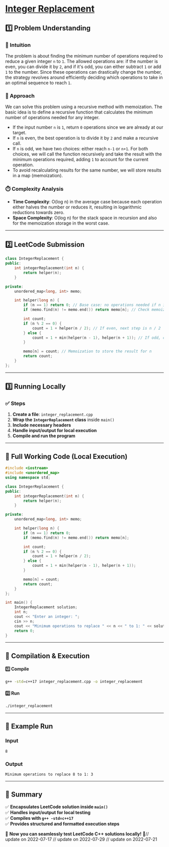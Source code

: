 # **[Integer Replacement](https://leetcode.com/problems/integer-replacement/description/)**  

## **1️⃣ Problem Understanding**  
### **📌 Intuition**  
The problem is about finding the minimum number of operations required to reduce a given integer `n` to `1`. The allowed operations are: if the number is even, you can divide it by `2`, and if it's odd, you can either subtract `1` or add `1` to the number. Since these operations can drastically change the number, the strategy revolves around efficiently deciding which operations to take in an optimal sequence to reach `1`.

### **🚀 Approach**  
We can solve this problem using a recursive method with memoization. The basic idea is to define a recursive function that calculates the minimum number of operations needed for any integer.  
- If the input number `n` is `1`, return `0` operations since we are already at our target.
- If `n` is even, the best operation is to divide it by `2` and make a recursive call.
- If `n` is odd, we have two choices: either reach `n-1` or `n+1`. For both choices, we will call the function recursively and take the result with the minimum operations required, adding `1` to account for the current operation.
- To avoid recalculating results for the same number, we will store results in a map (memoization).

### **⏱️ Complexity Analysis**  
- **Time Complexity**: O(log n) in the average case because each operation either halves the number or reduces it, resulting in logarithmic reductions towards zero.  
- **Space Complexity**: O(log n) for the stack space in recursion and also for the memoization storage in the worst case.  

---  

## **2️⃣ LeetCode Submission**  
```cpp
class IntegerReplacement {
public:
    int integerReplacement(int n) {
        return helper(n);
    }

private:
    unordered_map<long, int> memo;

    int helper(long n) {
        if (n == 1) return 0; // Base case: no operations needed if n is 1
        if (memo.find(n) != memo.end()) return memo[n]; // Check memoization

        int count;
        if (n % 2 == 0) {
            count = 1 + helper(n / 2); // If even, next step is n / 2
        } else {
            count = 1 + min(helper(n - 1), helper(n + 1)); // If odd, choose min of n-1 or n+1
        }

        memo[n] = count; // Memoization to store the result for n
        return count;
    }
};  
```

---  

## **3️⃣ Running Locally**  
### **✅ Steps**  
1. **Create a file**: `integer_replacement.cpp`  
2. **Wrap the `IntegerReplacement` class** inside `main()`  
3. **Include necessary headers**  
4. **Handle input/output for local execution**  
5. **Compile and run the program**  

---  

## **📝 Full Working Code (Local Execution)**  
```cpp
#include <iostream>
#include <unordered_map>
using namespace std;

class IntegerReplacement {
public:
    int integerReplacement(int n) {
        return helper(n);
    }

private:
    unordered_map<long, int> memo;

    int helper(long n) {
        if (n == 1) return 0; 
        if (memo.find(n) != memo.end()) return memo[n]; 

        int count;
        if (n % 2 == 0) {
            count = 1 + helper(n / 2); 
        } else {
            count = 1 + min(helper(n - 1), helper(n + 1)); 
        }

        memo[n] = count; 
        return count;
    }
};

int main() {
    IntegerReplacement solution;
    int n;
    cout << "Enter an integer: ";
    cin >> n;
    cout << "Minimum operations to replace " << n << " to 1: " << solution.integerReplacement(n) << endl;
    return 0;
}
```  

---  

## **🔧 Compilation & Execution**  
#### **1️⃣ Compile**  
```bash
g++ -std=c++17 integer_replacement.cpp -o integer_replacement
```  

#### **2️⃣ Run**  
```bash
./integer_replacement
```  

---  

## **🎯 Example Run**  
### **Input**  
```
8
```  
### **Output**  
```
Minimum operations to replace 8 to 1: 3
```  

---  

## **📌 Summary**  
✅ **Encapsulates LeetCode solution inside `main()`**  
✅ **Handles input/output for local testing**  
✅ **Compiles with `g++ -std=c++17`**  
✅ **Provides structured and formatted execution steps**  

🚀 **Now you can seamlessly test LeetCode C++ solutions locally!** 🚀// update on 2022-07-17
// update on 2022-07-29
// update on 2022-07-21

